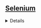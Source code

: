 ## <a href="https://github.com/Hidekithiago/Automacao/blob/master/README.md">Selenium</a> <br>
<details>
<details><summary><b>Escrever algo</b></summary>
  
####  NuGet
  >Selenium.Support
  ><br>Selenium.WebDriver
  ><br>Selenium.WebDriver.ChromeDriver
####  import
  >using OpenQA.Selenium;
  ><br>using OpenQA.Selenium.Chrome;
  ><br>using OpenQA.Selenium.Support.UI;
     
####  Code
  > driver.FindElement(By.XPath("/html/body/div[2]/div/form/fieldset/p/input")).Clear();
  ><br> driver.FindElement(By.XPath("/html/body/div[2]/div/form/fieldset/p/input")).SendKeys(crmMedico);
  
</details>
<details><summary><b>Clicar no botao</b></summary>
  
####  NuGet
  >Selenium.Support
  ><br>Selenium.WebDriver
  ><br>Selenium.WebDriver.ChromeDriver
####  import
  >using OpenQA.Selenium;
  ><br>using OpenQA.Selenium.Chrome;
  ><br>using OpenQA.Selenium.Support.UI;
     
####  Code
  > driver.FindElement(By.XPath("/html/body/age_nao_gravar/div[2]/div/form/age_substituir_cabec_log/table/tbody/tr[5]/td/table[2]/tbody/tr[1]/td[2]/a[1]/img")).Click();
  
</details>
<details><summary><b>Capturar o texto</b></summary>
  
####  NuGet
  >Selenium.Support
  ><br>Selenium.WebDriver
  ><br>Selenium.WebDriver.ChromeDriver
####  import
  >using OpenQA.Selenium;
  ><br>using OpenQA.Selenium.Chrome;
  ><br>using OpenQA.Selenium.Support.UI;
     
####  Code
  > string variavel = driver.FindElement(By.XPath("")).Text;  
</details>
<details><summary><b>Seleciona uma opcao Droplist</b></summary>
  
####  NuGet
  >Selenium.Support
  ><br>Selenium.WebDriver
  ><br>Selenium.WebDriver.ChromeDriver
####  import
  >using OpenQA.Selenium;
  ><br>using OpenQA.Selenium.Chrome;
  ><br>using OpenQA.Selenium.Support.UI;
     
####  Code
  > var selectElement = new SelectElement(driver.FindElement(By.XPath("/html/body/div[2]/div/form[1]/table[1]/tbody/tr[1]/td/table/tbody/tr[4]/td[2]/span[1]/select")));
  ><br> selectElement.SelectByText("Atestado Médico");
</details>
</details>
